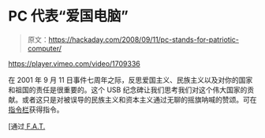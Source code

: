 # PC 代表“爱国电脑”

> 原文：<https://hackaday.com/2008/09/11/pc-stands-for-patriotic-computer/>

<https://player.vimeo.com/video/1709336>

</div> <p>在 2001 年 9 月 11 日事件七周年之际，反思爱国主义、民族主义以及对你的国家和祖国的责任是很重要的。这个 USB 纪念碑让我们思考我们对这个伟大国家的贡献。或者这只是对被误导的民族主义和资本主义通过无聊的摇旗呐喊的赞颂。可在<a href="http://www.instructables.com/id/USA_USB_American_Flag_USB_Memorial/" target="_blank">指令栏</a>获得指令。</p> <p>[通过<a href="http://fffff.at/" target="_blank"> F.A.T. </a></p> </body> </html>